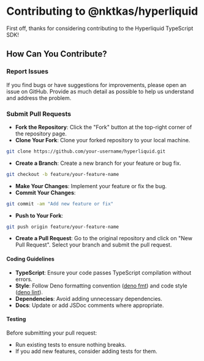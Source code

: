 # Contributing to @nktkas/hyperliquid

First off, thanks for considering contributing to the Hyperliquid TypeScript SDK!

## How Can You Contribute?

### Report Issues

If you find bugs or have suggestions for improvements, please open an issue on GitHub. Provide as much detail as
possible to help us understand and address the problem.

### Submit Pull Requests

- **Fork the Repository**: Click the "Fork" button at the top-right corner of the repository page.
- **Clone Your Fork**: Clone your forked repository to your local machine.

```bash
git clone https://github.com/your-username/hyperliquid.git
```

- **Create a Branch**: Create a new branch for your feature or bug fix.

```bash
git checkout -b feature/your-feature-name
```

- **Make Your Changes**: Implement your feature or fix the bug.
- **Commit Your Changes**:

```bash
git commit -am "Add new feature or fix"
```

- **Push to Your Fork**:

```bash
git push origin feature/your-feature-name
```

- **Create a Pull Request**: Go to the original repository and click on "New Pull Request". Select your branch and
  submit the pull request.

#### Coding Guidelines

- **TypeScript**: Ensure your code passes TypeScript compilation without errors.
- **Style**: Follow Deno formatting convention ([deno fmt](https://docs.deno.com/runtime/reference/cli/fmt/)) and code
  style ([deno lint](https://docs.deno.com/runtime/reference/cli/lint/)).
- **Dependencies**: Avoid adding unnecessary dependencies.
- **Docs**: Update or add JSDoc comments where appropriate.

#### Testing

Before submitting your pull request:

- Run existing tests to ensure nothing breaks.
- If you add new features, consider adding tests for them.
